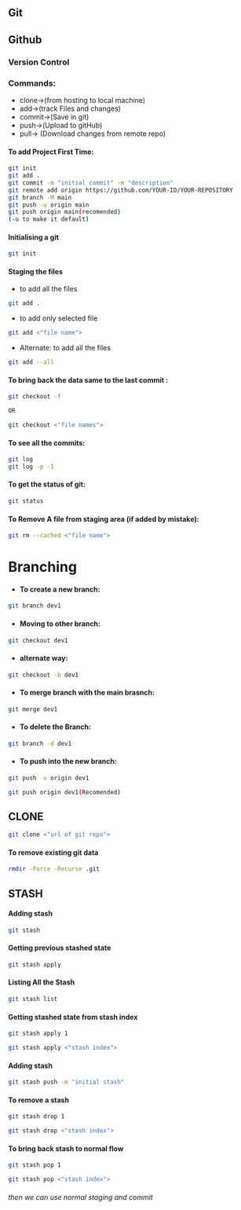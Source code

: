 ## Git

## Github

### Version Control

### Commands:

- clone->(from hosting to local machine)
- add->(track Files and changes)
- commit->(Save in git)
- push->(Upload to gitHub)
- pull-> (Download changes from remote repo)

#### To add Project First Time:

```sh
git init
git add .
git commit -m "initial commit" -m "description"
git remote add origin https://github.com/YOUR-ID/YOUR-REPOSITORY
git branch -M main
git push -u origin main
git push origin main(recomended)
(-u to make it default)
```

#### Initialising a git

```sh
git init
```

#### Staging the files

- to add all the files

```sh
git add .
```

- to add only selected file

```sh
git add <"file name">
```

- Alternate: to add all the files

```sh
git add --all
```

#### To bring back the data same to the last commit :

```sh
git checkout -f

OR

git checkout <"file names">
```

#### To see all the commits:

```sh
git log
git log -p -1
```

#### To get the status of git:

```sh
git status
```

#### To Remove A file from staging area (if added by mistake):

```sh
git rm --cached <"file name">
```

# Branching

- #### To create a new branch:

```sh
git branch dev1
```

- #### Moving to other branch:

```sh
git checkout dev1
```

- #### alternate way:

```sh
git checkout -b dev1
```

- #### To merge branch with the main brasnch:

```sh
git merge dev1
```

- #### To delete the Branch:

```sh
git branch -d dev1
```

- #### To push into the new branch:

```sh
git push -u origin dev1

git push origin dev1(Recomended)
```

## CLONE

```sh
git clone <"url of git repo">
```

#### To remove existing git data

```sh
rmdir -Force -Recurse .git
```

## STASH

#### Adding stash

```sh
git stash
```

#### Getting previous stashed state

```sh
git stash apply
```

#### Listing All the Stash

```sh
git stash list
```

#### Getting stashed state from stash index

```sh
git stash apply 1
```

```sh
git stash apply <"stash index">
```

#### Adding stash

```sh
git stash push -m "initial stash"
```

#### To remove a stash

```sh
git stash drop 1
```

```sh
git stash drop <"stash index">
```

#### To bring back stash to normal flow

```sh
git stash pop 1
```

```sh
git stash pop <"stash index">
```

###### then we can use normal staging and commit
